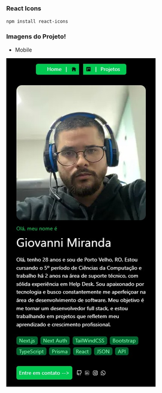 
### React Icons
```
npm install react-icons
```

### Imagens do Projeto!

* Mobile
<img src="./screens/sessao1.png" alt="Preview" />